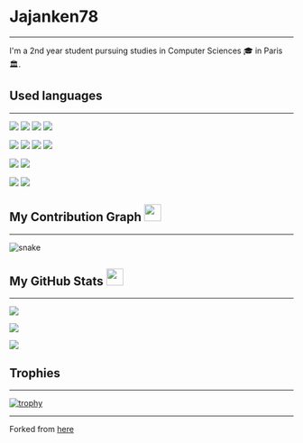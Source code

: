 <h1>Jajanken78</h1>
<hr>
<p>
  I'm a 2nd year student pursuing studies in Computer Sciences 🎓 in Paris 🏛.
</p>

<h2>Used languages</h2>
<hr>
<p>
    <img src="https://img.shields.io/badge/C-00599C?style=flat-square&logo=c&logoColor=white"/>
    <img src="https://img.shields.io/badge/-C++-00599C?style=flat-square&logo=c&logoColor=white"/>
    <img src="https://img.shields.io/badge/-java-E34A86?style=flat-square&logo=java"/>
    <img src="https://img.shields.io/badge/-Python-yellow?style=flat-square&logo=python"/>
</p>
<p>
    <img src="https://img.shields.io/badge/-HTML5-E34F26?style=flat-square&logo=html5&logoColor=white"/>
    <img src="https://img.shields.io/badge/-CSS3-1572B6?style=flat-square&logo=css3"/>
    <img src="https://img.shields.io/badge/-Bootstrap-563D7C?style=flat-square&logo=bootstrap&logoColor=white"/>
    <img src="https://img.shields.io/badge/-JavaScript-black?style=flat-square&logo=javascript"/>
</p>
<p>
    <img src="https://img.shields.io/badge/-Oracle-red?style=flat-square&logo=oracle&logoColor=white"/>
    <img src="https://img.shields.io/badge/-MySQL-black?style=flat-square&logo=mysql"/>
</p>
<p>
    <img src="https://img.shields.io/badge/-Git-black?style=flat-square&logo=git"/>
    <img src="https://img.shields.io/badge/-GitHub-black?style=flat-square&logo=github"/>
</p>


<h2>
  My Contribution Graph <img src="https://media.giphy.com/media/xUA7aZeLE2e0P7Znz2/giphy.gif" width="30">
</h2>
<hr>
<p>
  <img src="https://github.com/Jajanken78/Jajanken78/blob/output/github-contribution-grid-snake.svg" alt="snake">
</p>


<h2>
  My GitHub Stats <img src="https://media.giphy.com/media/WFZvB7VIXBgiz3oDXE/giphy.gif" width="30">
</h2>
<hr>
<p>
 <img  src="https://github-readme-streak-stats.herokuapp.com/?user=Jajanken78&show_icons=true&locale=en&layout=compact&theme=radical&line_height=0" />
</p>
<p>
    <img src = "https://github-readme-stats.vercel.app/api/top-langs/?username=Jajanken78&theme=radical">
</p>
<p>
 <img src="https://activity-graph.herokuapp.com/graph?username=Jajanken78&theme=redical">
</p>

<h2>Trophies</h2>
<hr>

[![trophy](https://github-profile-trophy.vercel.app/?username=Jajanken78&theme=radical&title=Joined2020,Commits,Followers,Repositories)](https://github.com/ryo-ma/github-profile-trophy)

<hr>

Forked from [here](https://github.com/ritik307/ritik307)
